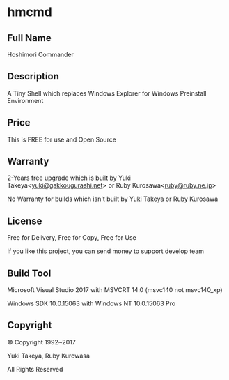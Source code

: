 # hmcmd

## Full Name
Hoshimori Commander

## Description
A Tiny Shell which replaces Windows Explorer for Windows Preinstall Environment

## Price
This is FREE for use and Open Source

## Warranty
2-Years free upgrade which is built by Yuki Takeya&lt;yuki@gakkougurashi.net&gt; or Ruby Kurosawa&lt;ruby@ruby.ne.jp&gt;

No Warranty for builds which isn't built by Yuki Takeya or Ruby Kurosawa

## License
Free for Delivery, Free for Copy, Free for Use

If you like this project, you can send money to support develop team

## Build Tool
Microsoft Visual Studio 2017 with MSVCRT 14.0 (msvc140 not msvc140_xp)

Windows SDK 10.0.15063 with Windows NT 10.0.15063 Pro

## Copyright
&copy; Copyright 1992~2017 

Yuki Takeya, Ruby Kurowasa

All Rights Reserved
